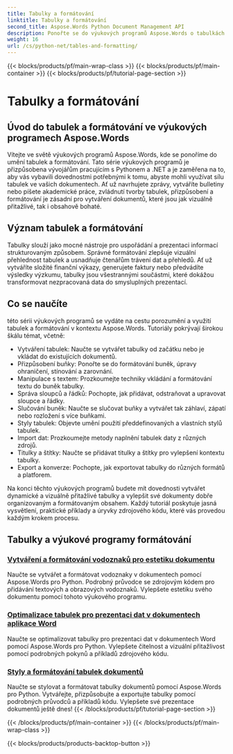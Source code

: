 ```yaml
---
title: Tabulky a formátování
linktitle: Tabulky a formátování
second_title: Aspose.Words Python Document Management API
description: Ponořte se do výukových programů Aspose.Words o tabulkách a formátování v aplikacích Python a .NET. Naučte se vytvářet, upravovat a upravovat tabulky pro vizuálně působivé dokumenty.
weight: 16
url: /cs/python-net/tables-and-formatting/
---
```


{{< blocks/products/pf/main-wrap-class >}}
{{< blocks/products/pf/main-container >}}
{{< blocks/products/pf/tutorial-page-section >}}

# Tabulky a formátování



## Úvod do tabulek a formátování ve výukových programech Aspose.Words

Vítejte ve světě výukových programů Aspose.Words, kde se ponoříme do umění tabulek a formátování. Tato série výukových programů je přizpůsobena vývojářům pracujícím s Pythonem a .NET a je zaměřena na to, aby vás vybavili dovednostmi potřebnými k tomu, abyste mohli využívat sílu tabulek ve vašich dokumentech. Ať už navrhujete zprávy, vytváříte bulletiny nebo píšete akademické práce, zvládnutí tvorby tabulek, přizpůsobení a formátování je zásadní pro vytváření dokumentů, které jsou jak vizuálně přitažlivé, tak i obsahově bohaté.

## Význam tabulek a formátování

Tabulky slouží jako mocné nástroje pro uspořádání a prezentaci informací strukturovaným způsobem. Správné formátování zlepšuje vizuální přehlednost tabulek a usnadňuje čtenářům trávení dat a přehledů. Ať už vytváříte složité finanční výkazy, generujete faktury nebo předvádíte výsledky výzkumu, tabulky jsou všestrannými součástmi, které dokážou transformovat nezpracovaná data do smysluplných prezentací.

## Co se naučíte

této sérii výukových programů se vydáte na cestu porozumění a využití tabulek a formátování v kontextu Aspose.Words. Tutoriály pokrývají širokou škálu témat, včetně:

- Vytváření tabulek: Naučte se vytvářet tabulky od začátku nebo je vkládat do existujících dokumentů.
- Přizpůsobení buňky: Ponořte se do formátování buněk, úpravy ohraničení, stínování a zarovnání.
- Manipulace s textem: Prozkoumejte techniky vkládání a formátování textu do buněk tabulky.
- Správa sloupců a řádků: Pochopte, jak přidávat, odstraňovat a upravovat sloupce a řádky.
- Slučování buněk: Naučte se slučovat buňky a vytvářet tak záhlaví, zápatí nebo rozložení s více buňkami.
- Styly tabulek: Objevte umění použití předdefinovaných a vlastních stylů tabulek.
- Import dat: Prozkoumejte metody naplnění tabulek daty z různých zdrojů.
- Titulky a štítky: Naučte se přidávat titulky a štítky pro vylepšení kontextu tabulky.
- Export a konverze: Pochopte, jak exportovat tabulky do různých formátů a platforem.

Na konci těchto výukových programů budete mít dovednosti vytvářet dynamické a vizuálně přitažlivé tabulky a vylepšit své dokumenty dobře organizovaným a formátovaným obsahem. Každý tutoriál poskytuje jasná vysvětlení, praktické příklady a úryvky zdrojového kódu, které vás provedou každým krokem procesu.

## Tabulky a výukové programy formátování
### [Vytváření a formátování vodoznaků pro estetiku dokumentu](./manage-document-watermarks/)
Naučte se vytvářet a formátovat vodoznaky v dokumentech pomocí Aspose.Words pro Python. Podrobný průvodce se zdrojovým kódem pro přidávání textových a obrazových vodoznaků. Vylepšete estetiku svého dokumentu pomocí tohoto výukového programu.
### [Optimalizace tabulek pro prezentaci dat v dokumentech aplikace Word](./document-tables/)
Naučte se optimalizovat tabulky pro prezentaci dat v dokumentech Word pomocí Aspose.Words pro Python. Vylepšete čitelnost a vizuální přitažlivost pomocí podrobných pokynů a příkladů zdrojového kódu.
### [Styly a formátování tabulek dokumentů](./document-table-styles-formatting/)
Naučte se stylovat a formátovat tabulky dokumentů pomocí Aspose.Words pro Python. Vytvářejte, přizpůsobujte a exportujte tabulky pomocí podrobných průvodců a příkladů kódu. Vylepšete své prezentace dokumentů ještě dnes! 
{{< /blocks/products/pf/tutorial-page-section >}}

{{< /blocks/products/pf/main-container >}}
{{< /blocks/products/pf/main-wrap-class >}}

{{< blocks/products/products-backtop-button >}}
